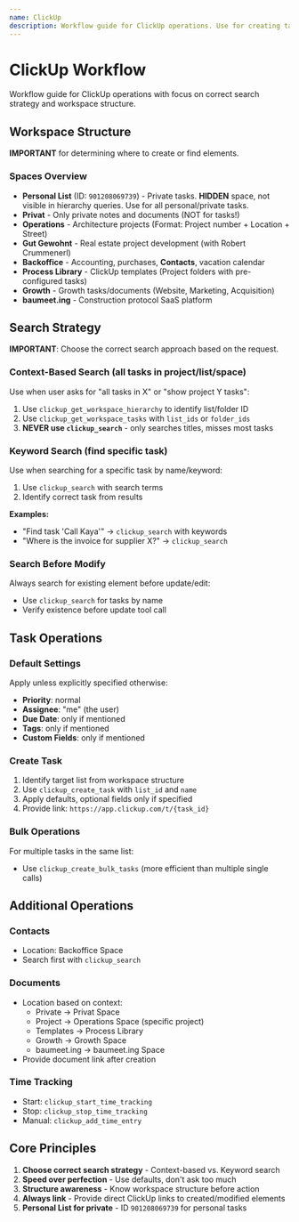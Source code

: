```yaml
---
name: ClickUp
description: Workflow guide for ClickUp operations. Use for creating tasks, editing tasks, searching tasks, showing all tasks in project, managing contacts (located in Backoffice Space), creating documents, organizing lists, creating folders, starting time tracking, or stopping time tracking. Critical for correct search strategy selection and workspace structure understanding.
---
```


# ClickUp Workflow

Workflow guide for ClickUp operations with focus on correct search strategy and workspace structure.

## Workspace Structure

**IMPORTANT** for determining where to create or find elements.

### Spaces Overview

- **Personal List** (ID: `901208069739`) - Private tasks. **HIDDEN** space, not visible in hierarchy queries. Use for all personal/private tasks.
- **Privat** - Only private notes and documents (NOT for tasks!)
- **Operations** - Architecture projects (Format: Project number + Location + Street)
- **Gut Gewohnt** - Real estate project development (with Robert Crummenerl)
- **Backoffice** - Accounting, purchases, **Contacts**, vacation calendar
- **Process Library** - ClickUp templates (Project folders with pre-configured tasks)
- **Growth** - Growth tasks/documents (Website, Marketing, Acquisition)
- **baumeet.ing** - Construction protocol SaaS platform

## Search Strategy

**IMPORTANT**: Choose the correct search approach based on the request.

### Context-Based Search (all tasks in project/list/space)

Use when user asks for "all tasks in X" or "show project Y tasks":

1. Use `clickup_get_workspace_hierarchy` to identify list/folder ID
2. Use `clickup_get_workspace_tasks` with `list_ids` or `folder_ids`
3. **NEVER use `clickup_search`** - only searches titles, misses most tasks

### Keyword Search (find specific task)

Use when searching for a specific task by name/keyword:

1. Use `clickup_search` with search terms
2. Identify correct task from results

**Examples:**
- "Find task 'Call Kaya'" → `clickup_search` with keywords
- "Where is the invoice for supplier X?" → `clickup_search`

### Search Before Modify

Always search for existing element before update/edit:
- Use `clickup_search` for tasks by name
- Verify existence before update tool call

## Task Operations

### Default Settings

Apply unless explicitly specified otherwise:
- **Priority**: normal
- **Assignee**: "me" (the user)
- **Due Date**: only if mentioned
- **Tags**: only if mentioned
- **Custom Fields**: only if mentioned

### Create Task

1. Identify target list from workspace structure
2. Use `clickup_create_task` with `list_id` and `name`
3. Apply defaults, optional fields only if specified
4. Provide link: `https://app.clickup.com/t/{task_id}`

### Bulk Operations

For multiple tasks in the same list:
- Use `clickup_create_bulk_tasks` (more efficient than multiple single calls)

## Additional Operations

### Contacts
- Location: Backoffice Space
- Search first with `clickup_search`

### Documents
- Location based on context:
  - Private → Privat Space
  - Project → Operations Space (specific project)
  - Templates → Process Library
  - Growth → Growth Space
  - baumeet.ing → baumeet.ing Space
- Provide document link after creation

### Time Tracking
- Start: `clickup_start_time_tracking`
- Stop: `clickup_stop_time_tracking`
- Manual: `clickup_add_time_entry`

## Core Principles

1. **Choose correct search strategy** - Context-based vs. Keyword search
2. **Speed over perfection** - Use defaults, don't ask too much
3. **Structure awareness** - Know workspace structure before action
4. **Always link** - Provide direct ClickUp links to created/modified elements
5. **Personal List for private** - ID `901208069739` for personal tasks
